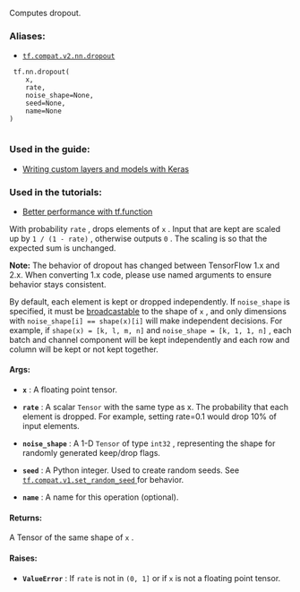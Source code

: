 Computes dropout.



### Aliases:

- [ `tf.compat.v2.nn.dropout` ](/api_docs/python/tf/nn/dropout)



```
 tf.nn.dropout(
    x,
    rate,
    noise_shape=None,
    seed=None,
    name=None
)
 
```



### Used in the guide:

- [Writing custom layers and models with Keras](https://tensorflow.google.cn/guide/keras/custom_layers_and_models)



### Used in the tutorials:

- [Better performance with tf.function](https://tensorflow.google.cn/tutorials/customization/performance)

With probability  `rate` , drops elements of  `x` . Input that are kept are
scaled up by  `1 / (1 - rate)` , otherwise outputs  `0` .  The scaling is so that
the expected sum is unchanged.

**Note:**  The behavior of dropout has changed between TensorFlow 1.x and 2.x.
When converting 1.x code, please use named arguments to ensure behavior stays
consistent.

By default, each element is kept or dropped independently.  If  `noise_shape` 
is specified, it must be
[broadcastable](http://docs.scipy.org/doc/numpy/user/basics.broadcasting.html)
to the shape of  `x` , and only dimensions with  `noise_shape[i] == shape(x)[i]` 
will make independent decisions.  For example, if  `shape(x) = [k, l, m, n]` 
and  `noise_shape = [k, 1, 1, n]` , each batch and channel component will be
kept independently and each row and column will be kept or not kept together.



#### Args:

- **`x`** : A floating point tensor.

- **`rate`** : A scalar  `Tensor`  with the same type as x. The probability
that each element is dropped. For example, setting rate=0.1 would drop
10% of input elements.

- **`noise_shape`** : A 1-D  `Tensor`  of type  `int32` , representing the
shape for randomly generated keep/drop flags.

- **`seed`** : A Python integer. Used to create random seeds. See
[ `tf.compat.v1.set_random_seed` ](https://tensorflow.google.cn/api_docs/python/tf/compat/v1/set_random_seed) for behavior.

- **`name`** : A name for this operation (optional).



#### Returns:
A Tensor of the same shape of  `x` .



#### Raises:

- **`ValueError`** : If  `rate`  is not in  `(0, 1]`  or if  `x`  is not a floating point
tensor.

